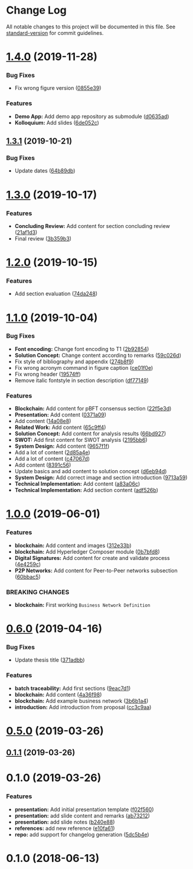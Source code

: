 # Change Log

All notable changes to this project will be documented in this file. See [standard-version](https://github.com/conventional-changelog/standard-version) for commit guidelines.

# [1.4.0](https://github.com/nlsltz/masterthesis/compare/v1.3.1...v1.4.0) (2019-11-28)


### Bug Fixes

* Fix wrong figure version ([0855e39](https://github.com/nlsltz/masterthesis/commit/0855e39))


### Features

* **Demo App:** Add demo app repository as submodule ([d0635ad](https://github.com/nlsltz/masterthesis/commit/d0635ad))
* **Kolloquium:** Add slides ([6de052c](https://github.com/nlsltz/masterthesis/commit/6de052c))



## [1.3.1](https://github.com/nlsltz/masterthesis/compare/v1.3.0...v1.3.1) (2019-10-21)


### Bug Fixes

* Update dates ([64b89db](https://github.com/nlsltz/masterthesis/commit/64b89db))



# [1.3.0](https://github.com/nlsltz/masterthesis/compare/v1.2.0...v1.3.0) (2019-10-17)


### Features

* **Concluding Review:** Add content for section concluding review ([21af1d3](https://github.com/nlsltz/masterthesis/commit/21af1d3))
* Final review ([3b359b3](https://github.com/nlsltz/masterthesis/commit/3b359b3))



# [1.2.0](https://github.com/nlsltz/masterthesis/compare/v1.1.0...v1.2.0) (2019-10-15)


### Features

* Add section evaluation ([74da248](https://github.com/nlsltz/masterthesis/commit/74da248))



# [1.1.0](https://github.com/nlsltz/masterthesis/compare/v1.0.0...v1.1.0) (2019-10-04)


### Bug Fixes

* **Font encoding:** Change font encoding to T1 ([2b92854](https://github.com/nlsltz/masterthesis/commit/2b92854))
* **Solution Concept:** Change content according to remarks ([59c026d](https://github.com/nlsltz/masterthesis/commit/59c026d))
* Fix style of bibliography and appendix ([274b8f9](https://github.com/nlsltz/masterthesis/commit/274b8f9))
* Fix wrong acronym command in figure caption ([ce01f0e](https://github.com/nlsltz/masterthesis/commit/ce01f0e))
* Fix wrong header ([19574ff](https://github.com/nlsltz/masterthesis/commit/19574ff))
* Remove italic fontstyle in section description ([df77149](https://github.com/nlsltz/masterthesis/commit/df77149))


### Features

* **Blockchain:** Add content for pBFT consensus section ([22f5e3d](https://github.com/nlsltz/masterthesis/commit/22f5e3d))
* **Presentation:** Add content ([0371a09](https://github.com/nlsltz/masterthesis/commit/0371a09))
* Add content ([14a08e8](https://github.com/nlsltz/masterthesis/commit/14a08e8))
* **Related Work:** Add content ([65c9ff4](https://github.com/nlsltz/masterthesis/commit/65c9ff4))
* **Solution Concept:** Add content for analysis results ([66bd927](https://github.com/nlsltz/masterthesis/commit/66bd927))
* **SWOT:** Add first content for SWOT analysis ([2195bb6](https://github.com/nlsltz/masterthesis/commit/2195bb6))
* **System Design:** Add content ([9657f1f](https://github.com/nlsltz/masterthesis/commit/9657f1f))
* Add a lot of content ([2d85a4e](https://github.com/nlsltz/masterthesis/commit/2d85a4e))
* Add a lot of content ([c47067d](https://github.com/nlsltz/masterthesis/commit/c47067d))
* Add content ([8391c56](https://github.com/nlsltz/masterthesis/commit/8391c56))
* Update basics and add content to solution concept ([d6eb94d](https://github.com/nlsltz/masterthesis/commit/d6eb94d))
* **System Design:** Add correct image and section introduction ([9713a59](https://github.com/nlsltz/masterthesis/commit/9713a59))
* **Technical Implementation:** Add content ([a83a06c](https://github.com/nlsltz/masterthesis/commit/a83a06c))
* **Technical Implementation:** Add section content ([adf526b](https://github.com/nlsltz/masterthesis/commit/adf526b))



# [1.0.0](https://github.com/nlsltz/masterthesis/compare/v0.6.0...v1.0.0) (2019-06-01)


### Features

* **blockchain:** Add content and images ([312e33b](https://github.com/nlsltz/masterthesis/commit/312e33b))
* **blockchain:** Add Hyperledger Composer module ([0b7bfd8](https://github.com/nlsltz/masterthesis/commit/0b7bfd8))
* **Digital Signatures:** Add content for create and validate process ([4e4259c](https://github.com/nlsltz/masterthesis/commit/4e4259c))
* **P2P Networks:** Add content for Peer-to-Peer networks subsection ([60bbac5](https://github.com/nlsltz/masterthesis/commit/60bbac5))


### BREAKING CHANGES

* **blockchain:** First working `Business Network Definition`



# [0.6.0](https://github.com/nlsltz/masterthesis/compare/v0.5.0...v0.6.0) (2019-04-16)


### Bug Fixes

* Update thesis title ([371adbb](https://github.com/nlsltz/masterthesis/commit/371adbb))


### Features

* **batch traceability:** Add first sections ([9eac7d1](https://github.com/nlsltz/masterthesis/commit/9eac7d1))
* **blockchain:** Add content ([4a36f98](https://github.com/nlsltz/masterthesis/commit/4a36f98))
* **blockchain:** Add example business network ([3b6b1a4](https://github.com/nlsltz/masterthesis/commit/3b6b1a4))
* **introduction:** Add introduction from proposal ([cc3c9aa](https://github.com/nlsltz/masterthesis/commit/cc3c9aa))



# [0.5.0](https://github.com/nlsltz/masterthesis/compare/v0.1.1...v0.5.0) (2019-03-26)



## [0.1.1](https://github.com/nlsltz/masterthesis/compare/v0.1.0...v0.1.1) (2019-03-26)



# 0.1.0 (2019-03-26)


### Features

* **presentation:** Add initial presentation template ([f02f560](https://github.com/nlsltz/masterthesis/commit/f02f560))
* **presentation:** add slide content and remarks ([ab73212](https://github.com/nlsltz/masterthesis/commit/ab73212))
* **presentation:** add slide notes ([b240e88](https://github.com/nlsltz/masterthesis/commit/b240e88))
* **references:** add new reference ([e10fa61](https://github.com/nlsltz/masterthesis/commit/e10fa61))
* **repo:** add support for changelog generation ([5dc5b4e](https://github.com/nlsltz/masterthesis/commit/5dc5b4e))



# 0.1.0 (2018-06-13)
